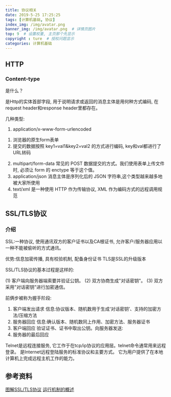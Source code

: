 ```yaml
---
title: 协议相关
date: 2019-5-25 17:25:25
tags: [计算机基础, 协议]
index_img: /img/avatar.png
banner_img: /img/avatar.png  # 详情页图片
top: 9  # 设置权重, 主页那个先显示
copyright : ture  # 授权问题显示
categories: 计算机基础
---
```


<!-- more -->

## HTTP

### Content-type
是什么？

是Http的实体首部字段, 用于说明请求或返回的消息主体是用何种方式编码, 在request header和response header里都存在。

几种类型:

1. application/x-www-form-urlencoded
1) 浏览器的原生form表单
2) 提交的数据按照 key1=val1&key2=val2 的方式进行编码, key和val都进行了URL转码
2. multipart/form-data
常见的 POST 数据提交的方式。我们使用表单上传文件时, 必须让 form 的 enctype 等于这个值。
3. application/json
消息主体是序列化后的 JSON 字符串,这个类型越来越多地被大家所使用
4. text/xml
是一种使用 HTTP 作为传输协议, XML 作为编码方式的远程调用规范

## SSL/TLS协议

### 介绍

SSL:一种协议, 使用通讯双方的客户证书以及CA根证书, 允许客户/服务器应用以一种不能被偷听的方式通讯。

优势:信息加密传播, 具有校验机制, 配备身份证书
TLS是SSL的升级版本

SSL/TLS协议的基本过程是这样的:

(1) 客户端向服务器端索要并验证公钥。
(2) 双方协商生成"对话密钥"。
(3) 双方采用"对话密钥"进行加密通信。

前俩步被称为握手阶段:

1. 客户端发出请求 信息:协议版本、随机数用于生成‘对话密钥’、支持的加密方法/压缩方法
2. 服务器回应 信息:确认版本、随机数同上作用、加密方法、服务器证书
3. 客户端回应 验证证书、证书中取出公钥。向服务器发送:
4. 服务器的最后回应

Telnet是远程连接服务, 它工作于在tcp/ip协议的应用层。telnet命令通常用来远程登录。 是Internet远程登陆服务的标准协议和主要方式。 它为用户提供了在本地计算机上完成远程主机工作的能力。

## 参考资料
[图解SSL/TLS协议](http://www.ruanyifeng.com/blog/2014/09/illustration-ssl.html)
[运行机制的概述](http://www.ruanyifeng.com/blog/2014/02/ssl_tls.html)


